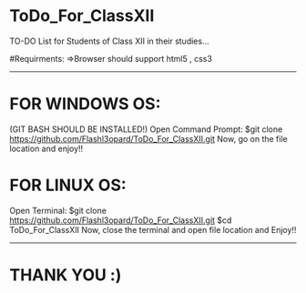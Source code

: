 # ToDo_For_ClassXII
TO-DO List for Students of Class XII in their studies...

#Requirments:
=>Browser should support html5 , css3

-----------------------------------------------------------------------------------------------------------------------------------------------------------------------------------
# FOR WINDOWS OS:
(GIT BASH SHOULD BE INSTALLED!)
Open Command Prompt:
$git clone https://github.com/Flashl3opard/ToDo_For_ClassXII.git
Now, go on the file location and enjoy!!

# FOR LINUX OS:
Open Terminal:
$git clone https://github.com/Flashl3opard/ToDo_For_ClassXII.git
$cd ToDo_For_ClassXII
Now, close the terminal and open file location and  Enjoy!!

-----------------------------------------------------------------------------------------------------------------------------------------------------------------------------------
# THANK YOU :)
